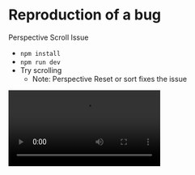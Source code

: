 # Reproduction of a bug

Perspective Scroll Issue

 - `npm install`
 - `npm run dev`
 - Try scrolling
    - Note: Perspective Reset or sort fixes the issue


![video](https://github.com/exrhizo/perspective-debug/raw/main/public/issue.mov)